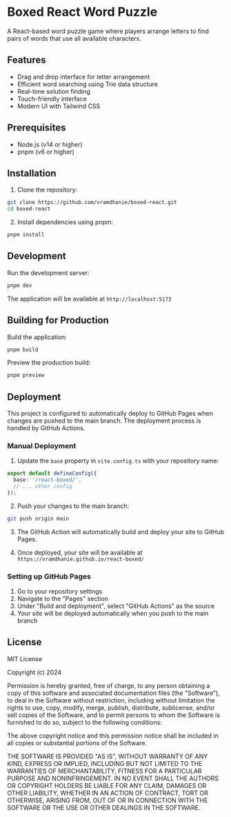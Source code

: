 # Boxed React Word Puzzle

A React-based word puzzle game where players arrange letters to find pairs of words that use all available characters.

## Features

- Drag and drop interface for letter arrangement
- Efficient word searching using Trie data structure
- Real-time solution finding
- Touch-friendly interface
- Modern UI with Tailwind CSS

## Prerequisites

- Node.js (v14 or higher)
- pnpm (v6 or higher)

## Installation

1. Clone the repository:
```bash
git clone https://github.com/vramdhanie/boxed-react.git
cd boxed-react
```

2. Install dependencies using pnpm:
```bash
pnpm install
```

## Development

Run the development server:
```bash
pnpm dev
```

The application will be available at `http://localhost:5173`

## Building for Production

Build the application:
```bash
pnpm build
```

Preview the production build:
```bash
pnpm preview
```

## Deployment

This project is configured to automatically deploy to GitHub Pages when changes are pushed to the main branch. The deployment process is handled by GitHub Actions.

### Manual Deployment

1. Update the `base` property in `vite.config.ts` with your repository name:
```ts
export default defineConfig({
  base: '/react-boxed/',
  // ... other config
});
```

2. Push your changes to the main branch:
```bash
git push origin main
```

3. The GitHub Action will automatically build and deploy your site to GitHub Pages.

4. Once deployed, your site will be available at `https://vramdhanie.github.io/react-boxed/`

### Setting up GitHub Pages

1. Go to your repository settings
2. Navigate to the "Pages" section
3. Under "Build and deployment", select "GitHub Actions" as the source
4. Your site will be deployed automatically when you push to the main branch

## License

MIT License

Copyright (c) 2024

Permission is hereby granted, free of charge, to any person obtaining a copy
of this software and associated documentation files (the "Software"), to deal
in the Software without restriction, including without limitation the rights
to use, copy, modify, merge, publish, distribute, sublicense, and/or sell
copies of the Software, and to permit persons to whom the Software is
furnished to do so, subject to the following conditions:

The above copyright notice and this permission notice shall be included in all
copies or substantial portions of the Software.

THE SOFTWARE IS PROVIDED "AS IS", WITHOUT WARRANTY OF ANY KIND, EXPRESS OR
IMPLIED, INCLUDING BUT NOT LIMITED TO THE WARRANTIES OF MERCHANTABILITY,
FITNESS FOR A PARTICULAR PURPOSE AND NONINFRINGEMENT. IN NO EVENT SHALL THE
AUTHORS OR COPYRIGHT HOLDERS BE LIABLE FOR ANY CLAIM, DAMAGES OR OTHER
LIABILITY, WHETHER IN AN ACTION OF CONTRACT, TORT OR OTHERWISE, ARISING FROM,
OUT OF OR IN CONNECTION WITH THE SOFTWARE OR THE USE OR OTHER DEALINGS IN THE
SOFTWARE.

